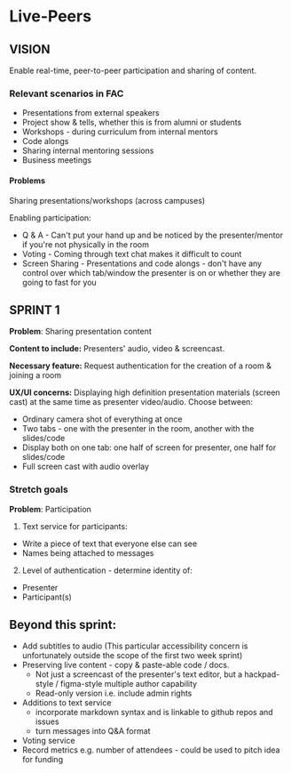 # Live-Peers

## VISION

Enable real-time, peer-to-peer participation and sharing of content.

### Relevant scenarios in FAC
+ Presentations from external speakers
+ Project show & tells, whether this is from alumni or students
+ Workshops - during curriculum from internal mentors
+ Code alongs
+ Sharing internal mentoring sessions
+ Business meetings

#### Problems
Sharing presentations/workshops (across campuses)

Enabling participation:
+ Q & A - Can't put your hand up and be noticed by the presenter/mentor if you're not physically in the room
+ Voting - Coming through text chat makes it difficult to count
+ Screen Sharing - Presentations and code alongs - don't have any control over which tab/window the presenter is on or whether they are going to fast for you

## SPRINT 1
**Problem**: Sharing presentation content

**Content to include:** Presenters' audio, video & screencast.

**Necessary feature:** Request authentication for the creation of a room & joining a room

**UX/UI concerns:** Displaying high definition presentation materials (screen cast) at the same time as presenter video/audio. Choose between:
+ Ordinary camera shot of everything at once
+ Two tabs - one with the presenter in the room, another with the slides/code
+ Display both on one tab: one half of screen for presenter, one half for slides/code
+ Full screen cast with audio overlay

### Stretch goals
**Problem**: Participation
1. Text service for participants:
  + Write a piece of text that everyone else can see
  + Names being attached to messages
2. Level of authentication - determine identity of:
  + Presenter
  + Participant(s)

## Beyond this sprint:
+ Add subtitles to audio (This particular accessibility concern is unfortunately outside the scope of the first two week sprint)
+ Preserving live content - copy & paste-able code / docs.
  + Not just a screencast of the presenter's text editor, but a hackpad-style / figma-style multiple author capability
  + Read-only version i.e. include admin rights
+ Additions to text service
  + incorporate markdown syntax and is linkable to github repos and issues
  + turn messages into Q&A format
+ Voting service
+ Record metrics e.g. number of attendees - could be used to pitch idea for funding
